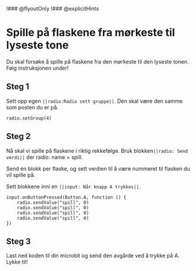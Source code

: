 !### @flyoutOnly
!### @explicitHints

# Spille på flaskene fra mørkeste til lyseste tone
Du skal forsøke å spille på flaskene fra den mørkeste til den lyseste tonen. Følg instruksjonen under!

## Steg 1

Sett opp egen ``||radio:Radio sett gruppe||``. Den skal være den samme som posten du er på.

```blocks
radio.setGroup(4)
```

## Steg 2

Nå skal vi spille på flaskene i riktig rekkefølge. Bruk blokken``||radio: Send verdi||`` der radio: name = spill. 

Send én blokk per flaske, og sett verdien til å være nummeret til flasken du vil spille på. 

Sett blokkene inni en ``||input: Når knapp A trykkes||``.

```blocks
input.onButtonPressed(Button.A, function () {
    radio.sendValue("spill", 0)
    radio.sendValue("spill", 0)
    radio.sendValue("spill", 0)
    radio.sendValue("spill", 0)
})
```


## Steg 3

Last ned koden til din microbit og send den avgårde ved å trykke på A. Lykke til!
